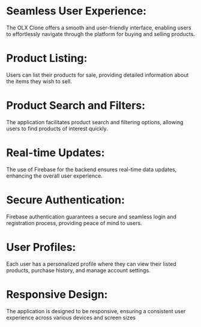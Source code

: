 # Seamless User Experience: 
The OLX Clone offers a smooth and user-friendly interface, enabling users to effortlessly navigate through the platform for buying and selling products.

# Product Listing: 
Users can list their products for sale, providing detailed information about the items they wish to sell.

# Product Search and Filters: 
The application facilitates product search and filtering options, allowing users to find products of interest quickly.

# Real-time Updates: 
The use of Firebase for the backend ensures real-time data updates, enhancing the overall user experience.

# Secure Authentication: 
Firebase authentication guarantees a secure and seamless login and registration process, providing peace of mind to users.

# User Profiles: 
Each user has a personalized profile where they can view their listed products, purchase history, and manage account settings.

# Responsive Design: 
The application is designed to be responsive, ensuring a consistent user experience across various devices and screen sizes

